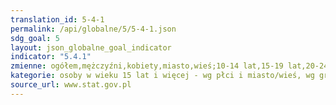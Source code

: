 ```yaml
---
translation_id: 5-4-1
permalink: /api/globalne/5/5-4-1.json
sdg_goal: 5
layout: json_globalne_goal_indicator
indicator: "5.4.1"
zmienne: ogółem,mężczyźni,kobiety,miasto,wieś;10-14 lat,15-19 lat,20-24 lata,25-34 lata,35-44 lata,45-54 lata,55-64 lata,65 lat i więcej
kategorie: osoby w wieku 15 lat i więcej - wg płci i miasto/wieś, wg grup wieku
source_url: www.stat.gov.pl
---
```


